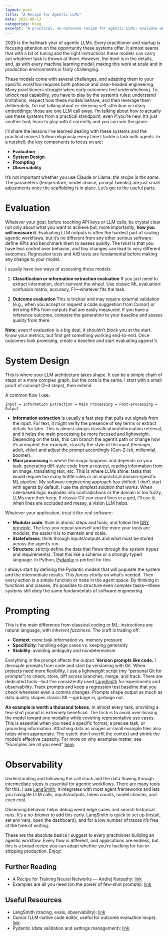 ```yaml
---
layout: post
title: "A Recipe for Agentic LLMs"
date: 2025-08-13
categories: blog
excerpt: "A practical, no-nonsense recipe for agentic LLMs: evaluate what matters, design simple systems, prompt with intent, and observe everything so you can ship something that actually works."
---
```


2025 is the hallmark year of agentic LLMs. Every practitioner and startup is focusing attention on the opportunity these systems offer. It almost seems that with a bit of tuning and the right instructions these models can carry out whatever task is thrown at them. However, the devil is in the details, and, as with every machine learning model, making this work at scale and in production environments is fairly challenging.

These models come with several challenges, and adapting them to your specific workflow requires both patience and clear-headed engineering. Many practitioners struggle when early outcomes feel underwhelming. To unlock real capability, you have to play by the system’s rules: understand limitations, respect how these models behave, and then leverage them deliberately. I’m not talking about re-deriving self-attention or rotary embeddings: those are one LLM call away. I’m talking about how to actually use these systems from a practical standpoint, even if you’re new. It’s just another tool; learn to play with it correctly and you can win the game.

I’ll share the lessons I’ve learned dealing with these systems and the practical moves I follow religiously every time I tackle a task with agents. In a nutshell, the key components to focus on are:

- **Evaluation**
- **System Design**
- **Prompting**
- **Observability**

It’s not important whether you use Claude or Llama: *the recipe is the same*. The parameters (temperature, model choice, prompt tweaks) are just small adjustments once the scaffolding is in place. Let’s get to the useful parts.

# Evaluation
Whatever your goal, before touching API keys or LLM calls, be crystal clear not only about what you want to achieve but, more importantly, **how you will measure it**. Evaluating LLM outputs is often the hardest part of scaling agentic workflows, but it’s no different from any other serious software: define KPIs and benchmark them to assess quality. The twist is that you have less control over behavior, and tiny changes can lead to very different outcomes. Regression tests and A/B tests are fundamental before making any change to your model.

I usually have two ways of assessing these models:

1. **Classification or information extraction evaluation**
If you just need to extract information, don’t reinvent the wheel. Use classic ML evaluation: confusion matrix, accuracy, F1—whatever fits the task.

2. **Outcome evaluation**
This is trickier and may require external validation (e.g., when you accept or request a code suggestion from Cursor) or deriving KPIs from outputs that are easily measured. If you have a reference outcome, compare the generation to your baseline and assess quality from there.

**Note:** even if evaluation is a big deal, it shouldn’t block you at the start. Know your metrics, but first get something working end-to-end. Once outcomes look promising, create a baseline and start evaluating against it.

# System Design
This is where your LLM architecture takes shape. It can be a simple chain of steps or a more complex graph, but the core is the same. I start with a small proof of concept (2–3 steps), then extend.

A common flow I use:

`Input → Information Extraction → Main Processing → Post-processing → Output`

- **Information extraction** is usually a fast step that pulls out signals from the input. For text, it might verify the presence of key terms or extract details for later. This is almost always classification/information retrieval, and it helps the main processing be more focused and lightweight. Depending on the task, this can branch the agent’s path or change how it’s prompted. For example, classify the style of the input (teenager, adult, elder) and adjust the prompt accordingly (Gen-Z-ish, millennial, boomer).
- **Main processing** is where the magic happens and depends on your task: generating diff-style code from a request, reading information from an image, translating text, etc. This is where LLMs shine: tasks that would require too many brittle rules or an impractical domain-specific ML pipeline. My software engineering approach has shifted: I don’t start with agents by default. I use the *simplest solution that works*. When rule-based logic explodes into contradictions or the domain is too fuzzy, LLMs earn their keep. If classic CV can count lines in a grid, I’ll use it; when lines are occluded and messy, a vision LLM helps.

Whatever your application, treat it like real software:

- **Modular code**: think in atomic steps and tools, and follow the [DRY principle](https://en.wikipedia.org/wiki/Don%27t_repeat_yourself). The less you repeat yourself and the more your tools are modular, the easier it is to maintain and scale.
- **Statefulness**: think through inputs/outputs and what must be stored across the agent’s run.
- **Structure**: strictly define the data that flows through the system (types and requirements). Treat this like a schema or a strongly typed language. In Python, [Pydantic](https://docs.pydantic.dev/) is perfect for this.

I always start by defining the Pydantic models that will populate the system and the intermediate results. This *forces clarity* on what’s needed. Then every action is a simple function or node in the agent space. By thinking in functions and classes, it’s possible to structure even complex tasks—these systems still obey the same fundamentals of software engineering.

# Prompting
This is the main difference from classical coding or ML: instructions are natural language, with *inherent fuzziness*. The craft is trading off:

- **Context**: more task information vs. memory pressure
- **Specificity**: handling edge cases vs. keeping generality
- **Stability**: avoiding ambiguity and nondeterminism

Everything in the prompt affects the output. **Version prompts like code.** I decouple prompts from code and start by versioning with Git. When projects need more flexibility, I use a lightweight script (my “personal Git for prompts”) to check, store, diff across branches, merge, and track. There are dedicated tools—but I’ve consistently used [LangSmith](https://www.langchain.com/langsmith) for experiments and observability. Track prompts and keep a regression test baseline that you check whenever even a comma changes. Prompts shape output as much as data quality shapes classic ML—garbage in, garbage out.

**An example is worth a thousand tokens.** In almost every task, providing a few-shot prompt is extremely beneficial. The trick is to avoid over-biasing the model toward one modality while covering representative use cases. This is essential when you need a specific format, a precise task, or grounding information. Attaching data as images or small example files also helps when appropriate. The catch: don’t overfit the context and shrink the model’s effective capacity. For more on why examples matter, see "Examples are all you need" [here](https://opper.ai/blog/examples-are-all-you-need?utm_source=chatgpt.com).

# Observability
Understanding and following the call stack and the data flowing through intermediate steps is essential for agentic workflows. There are many tools for this. I use [LangSmith](https://www.langchain.com/langsmith); it integrates with most agent frameworks and lets you navigate LLM calls, inputs/outputs, token counts, model choices, and even cost.

Observing behavior helps debug weird edge cases and search historical runs. It’s a *no-brainer* to add this early. LangSmith is quick to set up (install, set env vars, open the dashboard), and for a low number of traces it’s free at the time of writing.

These are the absolute basics I suggest to every practitioner building an agentic workflow. Every flow is different, and applications are endless, but this is a broad recipe you can adapt whether you’re hacking for fun or shipping production. Enjoy!

## Further Reading

- A Recipe for Training Neural Networks — Andrej Karpathy: [link](https://karpathy.github.io/2019/04/25/recipe/)
- Examples are all you need (on the power of few-shot prompts): [link](https://opper.ai/blog/examples-are-all-you-need?utm_source=chatgpt.com)

## Useful Resources

- LangSmith (tracing, evals, observability): [link](https://www.langchain.com/langsmith)
- Cursor (LLM-native code editor, useful for outcome evaluation loops): [link](https://www.cursor.com)
- Pydantic (data validation and settings management): [link](https://docs.pydantic.dev/)